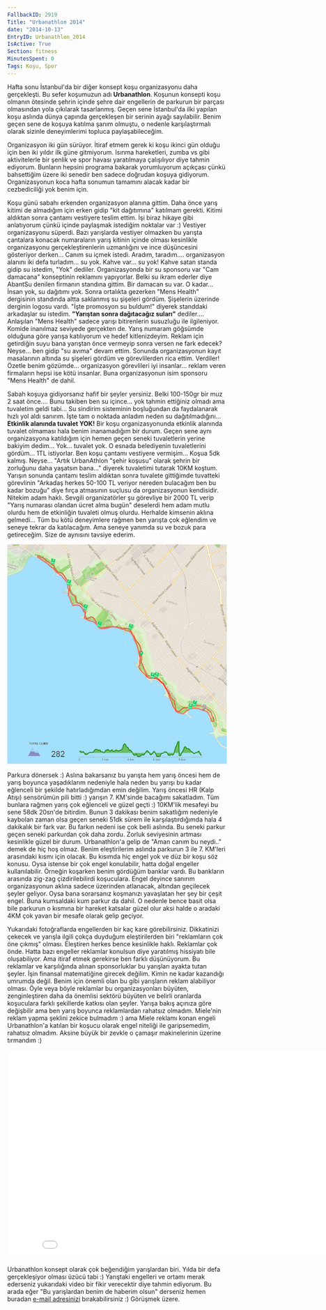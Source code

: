 ```yaml
---
FallbackID: 2919
Title: "Urbanathlon 2014"
date: "2014-10-13"
EntryID: Urbanathlon_2014
IsActive: True
Section: fitness
MinutesSpent: 0
Tags: Koşu, Spor
---
```

Hafta sonu İstanbul'da bir diğer konsept koşu organizasyonu daha gerçekleşti. Bu sefer koşumuzun adı **Urbanathlon**. Koşunun konsepti
koşu olmanın ötesinde şehrin içinde şehre dair engellerin de parkurun
bir parçası olmasından yola çıkılarak tasarlanmış. Geçen sene
İstanbul'da ilki yapılan koşu aslında dünya çapında gerçekleşen bir
serinin ayağı sayılabilir. Benim geçen sene de koşuya katılma şanım
olmuştu, o nedenle karşılaştırmalı olarak sizinle deneyimlerimi topluca
paylaşabileceğim.

Organizasyon iki gün sürüyor. İtiraf etmem gerek ki koşu ikinci gün
olduğu için ben iki yıldır ilk güne gitmiyorum. Isınma hareketleri,
zumba vs gibi aktivitelerle bir şenlik ve spor havası yaratılmaya
çalışılıyor diye tahmin ediyorum. Bunların hepsini programa bakarak
yorumluyorum açıkçası çünkü bahsettiğim üzere iki senedir ben sadece
doğrudan koşuya gidiyorum. Organizasyonun koca hafta sonumun tamamını
alacak kadar bir cezbediciliği yok benim için.

Koşu günü sabahı erkenden organizasyon alanına gittim. Daha önce yarış
kitimi de almadığım için erken gidip "kit dağıtımına" katılmam gerekti.
Kitimi aldıktan sonra çantamı vestiyere teslim ettim. İşi biraz hikaye
gibi anlatıyorum çünkü içinde paylaşmak istediğim noktalar var :)
Vestiyer organizasyonu süperdi. Bazı yarışlarda vestiyer olmazken bu
yarışta çantalara konacak numaraların yarış kitinin içinde olması
kesinlikle organizasyonu gerçekleştirenlerin uzmanlığını ve ince
düşüncesini gösteriyor derken... Canım su içmek istedi. Aradım,
taradım.... organizasyon alanını iki defa turladım... su yok. Kahve
var... su yok! Kahve satan standa gidip su istedim, "Yok" dediler.
Organizasyonda bir su sponsoru var "Cam damacana" konseptinin reklamını
yapıyorlar. Belki su ikram ederler diye AbantSu denilen firmanın
standına gittim. Bir damacan su var. O kadar... İnsan yok, su dağıtımı
yok. Sonra ortalıkta gezerken "Mens Health" dergisinin standında altta
saklanmış su şişeleri gördüm. Şişelerin üzerinde derginin logosu vardı.
"İşte promosyon su buldum!" diyerek standdaki arkadaşlar su istedim.
**"Yarıştan sonra dağıtacağız suları"** dediler.... Anlaşılan "Mens
Health" sadece yarışı bitirenlerin susuzluğu ile ilgileniyor. Komide
inanılmaz seviyede gerçekten de. Yarış numaram göğsümde olduğuna göre
yarışa katılıyorum ve hedef kitlenizdeyim. Reklam için getirdiğin suyu
bana yarıştan önce vermeyip sonra versen ne fark edecek? Neyse... ben
gidip "su avıma" devam ettim. Sonunda organizasyonun kayıt masalarının
altında su şişeleri gördüm ve görevlilerden rica ettim. Verdiler! Özetle
benim gözümde... organizasyon görevlileri iyi insanlar... reklam veren
firmaların hepsi ise kötü insanlar. Buna organizasyonun isim sponsoru
"Mens Health" de dahil.

Sabah koşuya gidiyorsanız hafif bir şeyler yersiniz. Belki 100-150gr bir
muz 2 saat önce.... Bunu takiben ben su içince... yok tahmin ettiğiniz
olmadı ama tuvaletim geldi tabi... Su sindirim sisteminin boşluğundan da
faydalanarak hızlı yol aldı sanırım. İşte tam o noktada anladım neden su
dağıtılmadığını... **Etkinlik alanında tuvalet YOK!** Bir koşu
organizasyonunda etkinlik alanında tuvalet olmaması hala benim
inanamadığım bir durum. Geçen sene aynı organizasyona katıldığım için
hemen geçen seneki tuvaletlerin yerine bakiyim dedim... Yok... tuvalet
yok. O esnada belediyenin tuvaletlerini gördüm... 1TL istiyorlar. Ben
koşu çantamı vestiyere vermişim... Koşua 5dk kalmış. Neyse... "Artık
UrbanAthlon "şehir koşusu" olarak şehrin bir zorluğunu daha yaşatsın
bana..." diyerek tuvaletimi tutarak 10KM koştum. Yarışın sonunda çantamı
teslim aldıktan sonra tuvalete gittiğimde tuvatteki görevlinin "Arkadaş
herkes 50-100 TL veriyor nereden bulacağım ben bu kadar bozuğu" diye
fırça atmasının suçlusu da organizasyonun kendisidir. Nitekim adam
haklı. Sevgili organizatörler şu görevliye bir 2000 TL verip "Yarış
numarası olandan ücret alma bugün" deselerdi hem adam mutlu olurdu hem
de etkinliğin tuvaleti olmuş olurdu. Herhalde kimsenin aklına gelmedi...
Tüm bu kötü deneyimlere rağmen ben yarışta çok eğlendim ve seneye tekrar
da katılacağım. Ama seneye yanımda su ve bozuk para getireceğim. Size de
aynısını tavsiye ederim.

![](media/Urbanathlon_2014/urban.jpg)

Parkura dönersek :) Aslına bakarsanız bu yarışta hem yarış öncesi hem de
yarış boyunca yaşadıklarım nedeniyle hala neden bu yarışı bu kadar
eğlenceli bir şekilde hatırladığımdan emin değilim. Yarış öncesi HR
(Kalp Atışı) sensörümün pili bitti :) yarışın 7. KM'sinde bacağımı
sakatladım. Tüm bunlara rağmen yarış çok eğlenceli ve güzel geçti :)
10KM'lik mesafeyi bu sene 58dk 20sn'de bitirdim. Bunun 3 dakikası benim
sakatlığım nedeniyle kaybolan zaman olsa geçen seneki 51dk sürem ile
karşılaştırdığımda hala 4 dakikalık bir fark var. Bu farkın nedeni ise
çok belli aslında. Bu seneki parkur geçen seneki parkurdan çok daha
zordu. Zorluk seviyesinin artması kesinlikle güzel bir durum.
Urbanathlon'a gelip de "Aman canım bu neydi.." demek de hiç hoş olmaz.
Benim eleştirilerim aslında parkurun 3 ile 7. KM'leri arasındaki kısmı
için olacak. Bu kısımda hiç engel yok ve düz bir koşu söz konusu. Oysa
istense bir çok engel konulabilir, hatta doğal engeller kullanılabilir.
Örneğin koşarken benim gördüğüm banklar vardı. Bu bankların arasında
zig-zag çizdirilebilirdi koşuculara. Engel deyince sanırım
organizasyonun aklına sadece üzerinden atlanacak, altından geçilecek
şeyler geliyor. Oysa bana sorarsanız koşmanızı yavaşlatan her şey bir
çeşit engel. Buna kumsaldaki kum parkur da dahil. O nedenle bence basit
olsa bile parkurun o kısmına bir hareket katsalar güzel olur aksi halde
o aradaki 4KM çok yavan bir mesafe olarak gelip geçiyor.

Yukarıdaki fotoğraflarda engellerden bir kaç kare görebilirsiniz.
Dikkatinizi çekecek ve yarışla ilgili çokça duyduğum eleştirilerden biri
"reklamların çok öne çıkmış" olması. Eleştiren herkes bence kesinlikle
haklı. Reklamlar çok önde. Hatta bazı engeller reklamlar konulsun diye
yaratılmış hissiyatı bile oluşabiliyor. Ama itiraf etmek gerekirse ben
farklı düşünüyorum. Bu reklamlar ve karşılığında alınan sponsorluklar bu
yarışları ayakta tutan şeyler. İşin finansal matematiğine girecek
değilim. Kimin ne kadar kazandığı umrumda değil. Benim için önemli olan
bu gibi yarışların reklam alabiliyor olması. Öyle veya böyle reklamlar
bu organizasyonları büyüten, zenginleştiren daha da önemlisi sektörü
büyüten ve belirli oranlarda koşuculara farklı şekillerde katkısı olan
şeyler. Yarışa bakış açınıza göre değişbilir ama ben yarış boyunca
reklamlardan rahatsız olmadım. Miele'nin reklam yapma şeklini zekice
bulmadım :) ama Miele reklamı konan engeli Urbanathlon'a katılan bir
koşucu olarak engel niteliği ile garipsemedim, rahatsız olmadım. Aksine
büyük bir zevkle o çamaşır makinelerinin üzerine tırmandım :)

   <iframe width="850" height="478" src="//www.youtube.com/embed/QBNqE_EtzNw?list=UU7oYHShBoL7srrAVGMXWK0A" frameborder="0" allowfullscreen></iframe>

Urbanathlon konsept olarak çok beğendiğim yarışlardan biri. Yılda bir
defa gerçekleşiyor olması üzücü tabi :) Yarıştaki engelleri ve ortamı
merak ederseniz yukarıdaki video bir fikir verecektir diye tahmin
ediyorum. Bu arada eğer "Bu yarışlardan benim de haberim olsun" derseniz
hemen buradan [e-mail
adresinizi](https://www.facebook.com/daronyoendem/app_100265896690345?ref=page_internal)
bırakabilirsiniz :) Görüşmek üzere.


